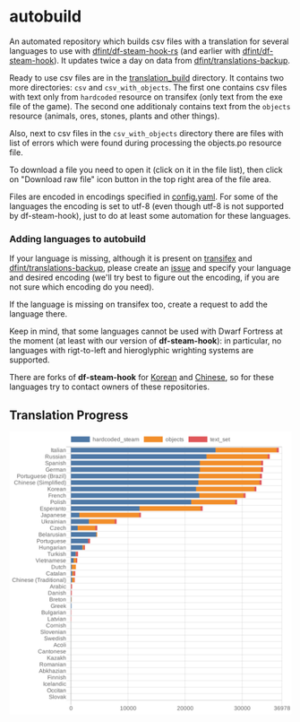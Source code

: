 # autobuild

An automated repository which builds csv files with a translation for several languages to use with [dfint/df-steam-hook-rs](https://github.com/dfint/df-steam-hook-rs) (and earlier with [dfint/df-steam-hook](https://github.com/dfint/df-steam-hook)). It updates twice a day on data from [dfint/translations-backup](https://github.com/dfint/translations-backup).

Ready to use csv files are in the [translation_build](https://github.com/dfint/autobuild/tree/main/translation_build) directory.
It contains two more directories: `csv` and `csv_with_objects`. The first one contains csv files with text only from `hardcoded` resource on transifex (only text from the exe file of the game). The second one additionaly contains text from the `objects` resource (animals, ores, stones, plants and other things).

Also, next to csv files in the `csv_with_objects` directory there are files with list of errors which were found during processing the objects.po resource file.

To download a file you need to open it (click on it in the file list), then click on "Download raw file" icon button in the top right area of the file area.

Files are encoded in encodings specified in [config.yaml](config.yaml). For some of the languages the encoding is set to utf-8 (even though utf-8 is not supported by df-steam-hook), just to do at least some automation for these languages.

### Adding languages to autobuild

If your language is missing, although it is present on [transifex](https://app.transifex.com/dwarf-fortress-translation/dwarf-fortress-steam/dashboard/) and [dfint/translations-backup](https://github.com/dfint/translations-backup), please create an [issue](https://github.com/dfint/autobuild/issues) and specify your language and desired encoding (we'll try best to figure out the encoding, if you are not sure which encoding do you need).

If the language is missing on transifex too, create a request to add the language there.

Keep in mind, that some languages cannot be used with Dwarf Fortress at the moment (at least with our version of **df-steam-hook**): in particular, no languages with rigt-to-left and hieroglyphic wrighting systems are supported.

There are forks of **df-steam-hook** for [Korean](https://github.com/Kheeman/df-steam-hook) and [Chinese](https://github.com/trotsky1997/df-steam-hook), so for these languages try to contact owners of these repositories.

## Translation Progress

![Chart](images/dwarf-fortress-steam.svg)
